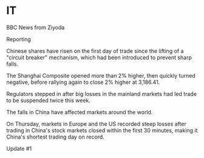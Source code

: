 # IT

BBC News from Ziyoda

Reporting 

Chinese shares have risen on the first day of trade since the lifting of a "circuit breaker" mechanism, which had been introduced to prevent sharp falls.

The Shanghai Composite opened more than 2% higher, then quickly turned negative, before rallying again to close 2% higher at 3,186.41.

Regulators stepped in after big losses in the mainland markets had led trade to be suspended twice this week.

The falls in China have affected markets around the world.

On Thursday, markets in Europe and the US recorded steep losses after trading in China's stock markets closed within the first 30 minutes, making it China's shortest trading day on record. 

Update #1 

